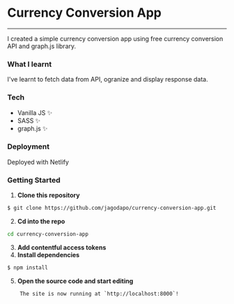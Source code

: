# Currency Conversion App
---
I created a simple currency conversion app using free currency conversion API and graph.js library.

### What I learnt 
 I've learnt to fetch data from API, ogranize and display response data.
### Tech
- Vanilla JS ✨
- SASS ✨
- graph.js ✨

### Deployment
Deployed with Netlify

### Getting Started
1. **Clone this repository**
```bash
$ git clone https://github.com/jagodapo/currency-conversion-app.git
```
2. **Cd into the repo**
```bash
cd currency-conversion-app
```
3. **Add contentful access tokens**
4. **Install dependencies**
```bash
$ npm install
```
5. **Open the source code and start editing**
```
    The site is now running at `http://localhost:8000`!
